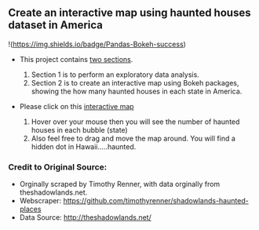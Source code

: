 ## Create an interactive map using haunted houses dataset in America
!(https://img.shields.io/badge/Pandas-Bokeh-success)
- This project contains [two sections](https://github.com/curlycuckoo/Bokeh-Map-Haunted-Houses-America/blob/acf63df9f6b41236ae67a1fba1a5bdc65ce2286e/Haunted_Houses.ipynb). 
  1. Section 1 is to perform an exploratory data analysis. 
  2. Section 2 is to create an interactive map using Bokeh packages, showing the how many haunted houses in each state in America.

- Please click on this [interactive map](https://curlycuckoo.github.io/Bokeh-Map-Haunted-Houses-America/haunted_houses.html)
  1.  Hover over your mouse then you will see the number of haunted houses in each bubble (state)
  2.  Also feel free to drag and move the map around. You will find a hidden dot in Hawaii.....haunted.

### Credit to Original Source:
- Orginally scraped by Timothy Renner, with data orginally from theshadowlands.net.
- Webscraper: https://github.com/timothyrenner/shadowlands-haunted-places
- Data Source: http://theshadowlands.net/



